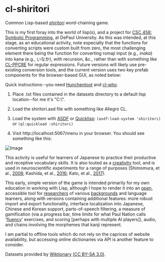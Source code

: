 # cl-shiritori
Common Lisp-based [*shiritori*](https://www.japantimes.co.jp/life/2017/01/16/language/shiritori-simple-game-thats-great-practicing-japanese-vocab/) word-chaining game.

This is my first foray into the world of lisp(s), and a project for [CSC 458: Symbolic Programming](http://reed.cs.depaul.edu/peterh/class/csc458/), at DePaul University. As this was intended, at this stage, as an educational activity, note especially that the functions for converting scripts were custom built from zero, the most challenging element there being the function for converting romaji input (e.g., *inaka*) into kana (e.g., いなか),  with recursion, &c., rather than with something like [CL-PPCRE](https://edicl.github.io/cl-ppcre/) for regular expressions. Future versions will likely use pre-existing conversion tools, and the current version uses two key prefab components for the browser-based GUI, as noted below:

Quick instructions--you need [Hunchentoot](https://edicl.github.io/hunchentoot/) and [cl-who](https://common-lisp.net/~loliveira/ediware/cl-who/doc/).

1. Place .txt files contained in the datasets directory to a default lisp location--for me it's "C:\\". 

2. Load the shiritori.asd file with something like Allegro CL.

3. Load the system with [ASDF](https://common-lisp.net/project/asdf/) or [Quicklisp](https://www.quicklisp.org/beta/): `(asdf:load-system 'shiritori)` or `(ql:quickload :shiritori)`

4. Visit http://localhost:5067/menu in your browser. You should see something like this:

![Image](https://erikmcguire.github.io/assets/img/cls%20menu%20ss.png) 

This activity is useful for learners of Japanese to practice their productive and receptive vocabulary skills. It is also touted as a [creativity](http://tedtalkspsychology.com/play-this-game-to-come-up-with-original-ideas-with-shimpei-takahashi/) tool, and is used in neuroscientific experiments for a range of purposes (Shimomura, et al., [2008](https://goo.gl/1R8bSW); Kashida, et al., [2016](https://goo.gl/He7Fau); Kato, et al., [2017](https://goo.gl/3sgZZJ)).

This early, simple version of the game is intended primarily for my own education in working with Lisp, although I hope to render it into an [open](http://www.xinhuanet.com/english/2017-06/04/c_136338015.htm), accessible tool for [researchers](https://www.nature.com/news/why-scientists-must-share-their-research-code-1.20504) of various [backgrounds](https://www.nature.com/nature/journal/v541/n7638/full/nj7638-563a.html) and language learners, along with versions containing additional features: more robust import and export functionality, interface localization into Japanese, Chinese and Korean support, parts-of-speech filtering, a measure of gamification (via a progress bar, time limits for what Paul Nation calls '[fluency](https://profesorbaker.wordpress.com/2011/04/02/dr-paul-nation-explains-the-4-3-2-fluency-activity/)' exercises, and scoring \[perhaps with multiple AI players\]), audio, and chains involving the morphemes that kanji represent.

I am partial to offline tools which do not rely on the caprices of website availability, but accessing online dictionaries via API is another feature to consider.

Datasets provided by [Wiktionary](https://en.wiktionary.org/wiki/Appendix:JLPT) [(CC BY-SA 3.0)](https://creativecommons.org/licenses/by-sa/3.0/).
